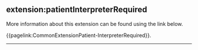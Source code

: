 ## extension:patientInterpreterRequired

More information about this extension can be found using the link below.

{{pagelink:CommonExtensionPatient-InterpreterRequired}}.

---

